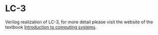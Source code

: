 # LC-3

Verilog realization of LC-3, for more detail please visit the website of the textbook [Introduction to computing systems](https://www.mhhe.com/patt2). 

